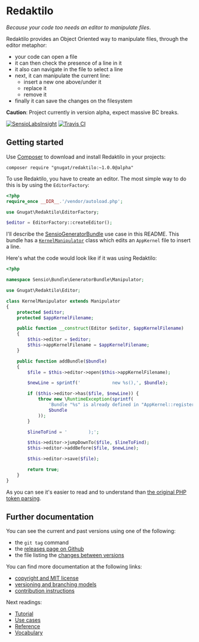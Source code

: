 # Redaktilo

*Because your code too needs an editor to manipulate files*.

Redaktilo provides an Object Oriented way to manipulate files, through the
editor metaphor:

* your code can open a file
* it can then check the presence of a line in it
* it also can navigate in the file to select a line
* next, it can manipulate the current line:
  * insert a new one above/under it
  * replace it
  * remove it
* finally it can save the changes on the filesystem

**Caution**: Project currently in version alpha, expect massive BC breaks.

[![SensioLabsInsight](https://insight.sensiolabs.com/projects/fbe2d89f-f64d-45c2-a680-bbafac4b0d08/mini.png)](https://insight.sensiolabs.com/projects/fbe2d89f-f64d-45c2-a680-bbafac4b0d08)
[![Travis CI](https://travis-ci.org/gnugat/redaktilo.png)](https://travis-ci.org/gnugat/redaktilo)

## Getting started

Use [Composer](http://getcomposer.org/) to download and install Redaktilo in
your projects:

    composer require "gnugat/redaktilo:~1.0.0@alpha"

To use Redaktilo, you have to create an editor. The most simple way to do this
is by using the `EditorFactory`:

```php
<?php
require_once __DIR__.'/vendor/autoload.php';

use Gnugat\Redaktilo\EditorFactory;

$editor = EditorFactory::createEditor();
```

I'll describe the
[SensioGeneratorBundle](https://github.com/sensiolabs/SensioGeneratorBundle)
use case in this README. This bundle has a [`KernelManipulator`](https://github.com/sensiolabs/SensioGeneratorBundle/blob/8b7a33aa3d22388443b6de0b0cf184122e9f60d2/Manipulator/KernelManipulator.php)
class which edits an `AppKernel` file to insert a line.

Here's what the code would look like if it was using Redaktilo:

```php
<?php

namespace Sensio\Bundle\GeneratorBundle\Manipulator;

use Gnugat\Redaktilo\Editor;

class KernelManipulator extends Manipulator
{
    protected $editor;
    protected $appKernelFilename;

    public function __construct(Editor $editor, $appKernelFilename)
    {
        $this->editor = $editor;
        $this->appKernelFilename = $appKernelFilename;
    }

    public function addBundle($bundle)
    {
        $file = $this->editor->open($this->appKernelFilename);

        $newLine = sprintf('            new %s(),', $bundle);

        if ($this->editor->has($file, $newLine)) {
            throw new \RuntimeException(sprintf(
                'Bundle "%s" is already defined in "AppKernel::registerBundles()".',
                $bundle
            ));
        }

        $lineToFind = '        );';

        $this->editor->jumpDownTo($file, $lineToFind);
        $this->editor->addBefore($file, $newLine);

        $this->editor->save($file);

        return true;
    }
}
```

As you can see it's easier to read and to understand than
[the original PHP token parsing](https://github.com/sensiolabs/SensioGeneratorBundle/blob/8b7a33aa3d22388443b6de0b0cf184122e9f60d2/Manipulator/KernelManipulator.php).

## Further documentation

You can see the current and past versions using one of the following:

* the `git tag` command
* the [releases page on Github](https://github.com/gnugat/redaktilo/releases)
* the file listing the [changes between versions](CHANGELOG.md)

You can find more documentation at the following links:

* [copyright and MIT license](LICENSE)
* [versioning and branching models](VERSIONING.md)
* [contribution instructions](CONTRIBUTING.md)

Next readings:

* [Tutorial](doc/01-tutorial.md)
* [Use cases](doc/02-use-cases.md)
* [Reference](doc/03-reference.md)
* [Vocabulary](doc/04-vocabulary.md)
